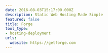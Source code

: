 ```yaml
---
date: 2016-08-03T15:17:00.000Z
description: Static Web Hosting Made Simple
featured: false
title: Forge
tool_type:
- hosting-deployment
urls:
  website: https://getforge.com
---
```


